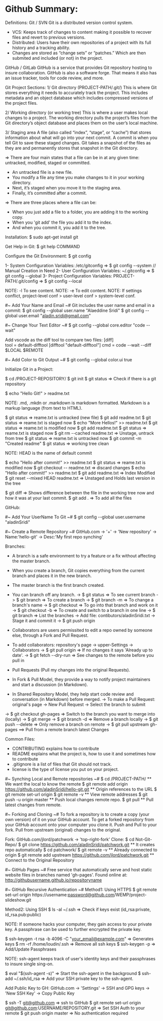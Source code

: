 # Github Summary:
Definitions:
Git / SVN
Git is a distributed version control system. 
 - VCS: Keeps track of changes to content making it possible to recover files and revert to previous versions.
 - Distributed: Users have their own repositories of a project with its full history and a tracking ability. 
 - Changes are stored as “change sets” or “patches.” Which are then submited and included (or not) in the project.


GitHub / GitLab
GitHub is a service that provides Git repository hosting to insure collaboration. GitHub is also a software forge. That means it also has an issue tracker, tools for code review, and more.



Git Project Sections:
1/ Git directory (PROJECT-PATH/.git/)
This is where Git stores everything it needs to accurately track the project. This includes metadata and an object database which includes compressed versions of the project files.

2/ Working directory (or working tree)
This is where a user makes local changes to a project. The working directory pulls the project’s files from the Git directory’s object database and places them on the user’s local machine.

3/ Staging area
A file (also called “index”, “stage”, or “cache”) that stores information about what will go into your next commit. A commit is when you tell Git to save these staged changes. Git takes a snapshot of the files as they are and permanently stores that snapshot in the Git directory.

=> There are four main states that a file can be in at any given time: untracked, modified, staged or committed. 
- An untracked file is a new file. 
- You modify a file any time you make changes to it in your working directory. 
- Next, it’s staged when you move it to the staging area. 
- Finally, it’s committed after a commit.

=> There are three places where a file can be:
- When you just add a file to a folder, you are adding it to the working copy.
- When you 'git add' the file you add it to the index. 
- And when you commit it, you add it to the tree.


Installation: $ sudo apt-get install git

Get Help in Git: $ git help COMMAND



Configure the Git Environment: $ git config 

1- System Configuration Variables: /etc/gitconfig              =>  $ git config --system  // Manual Creation in Need
2- User Configuration Variables: ~/.gitconfig                  =>  $ git config --global
3- Project Configuration Variables: PROJECT-PATH/.git/config   =>  $ git config --local

NOTE: -l To see content.
NOTE: -e To edit content.
NOTE: If settings conflict, project-level conf > user-level conf > system-level conf.


#~ Add Your Name and Email ~#
 Git includes the user name and email in a commit:
 $ git config --global user.name "Alaeddine Sridi"
 $ git config --global user.email "aladin.sridi@gmail.com"


#~ Change Your Text Editor ~#
 $ git config --global core.editor "code --wait"
 
 Add vscode as the diff tool to compare two files:
 [diff]                   
     tool = default-difftool
 [difftool "default-difftool"]
     cmd = code --wait --diff $LOCAL $REMOTE


#~ Add Color to Git Output ~#
 $ git config --global color.ui true



Initialize Git in a Project:

 $ cd /PROJECT-REPOSITORY/
 $ git init
 $ git status  =>  Check if there is a git repository

 $ echo "Hello Git!" > readme.txt

NOTE: .md, .mkdn or .markdown is markdown formatted. Markdown is a markup language (from text to HTML).

 $ git status  =>  reame.txt is untracked (new file)
 $ git add readme.txt 
 $ git status  =>  reame.txt is staged now 
 $ echo "More Hellos!" >> readme.txt
 $ git status  =>  reame.txt is modified now 
 $ git add readme.txt 
 $ git status  =>  reame.txt is staged now 
 $ git rm --cached readme.txt  =>  Unstage, untrack from tree
 $ git status  =>  reame.txt is untracked now
 $ git commit -m "Created readme"
 $ git status  =>  working tree clean

NOTE: HEAD is the name of default commit

 $ echo "Hello after commit!" >> readme.txt
 $ git status  =>  reame.txt is modified now 
 $ git checkout -- readme.txt  =>  discard changes
 $ echo "Hello after commit!" >> readme.txt
 $ git add readme.txt  =>  Index Modified
 $ git reset --mixed HEAD readme.txt  =>  Unstaged and Holds last version in the tree

 $ git diff  =>  Shows difference between the file in the working tree now and how it was at your last commit.
 $ git add . =>  To add all the files



GitHub:


#~ Add Your UserName To Git ~#
 $ git config --global user.username "aladinSridi"



#~ Create a Remote Repository ~#
 GitHub.com -> '+' -> 'New repository' -> Name:'hello-git' -> Desc:'My first repo synching'

 Branches:
  -  A branch is a safe environment to try a feature or a fix without affecting the master branch.
  -  When you create a branch, Git copies everything from the current branch and places it in the new branch.
  -  The master branch is the first branch created.
  -  You can branch off any branch.
  -> $ git status  =>  To see current branch
  -> $ git branch <BRANCHNAME>  =>  To create a branch
  -> $ git branch -m <NEWBRANCHNAME>  =>  To change a branch's name
  -> $ git checkout <BRANCHNAME>   =>  To go into that branch and work on it
  -> $ git checkout -b <BRANCHNAME>  => To create and switch to a branch in one line
  -> $ git branch  =>  List the branches
  -> Add file: contibutors/aladinSridi.txt
  -> Stage it and commit it
  -> $ git push origin <BRANCHNAME>

  -  Collaborators are users permissited to edit a repo owned by someone else, through a Fork and Pull Request.
  -  To add collaborators: repository's page -> upper-Settings -> Collaborators
  -> $ git pull origin <BRANCHNAME>  =>  If no changes it says 'Already up to date'.
  -> $ git fetch --dry-run  =>  See changes to the remote before you pull in

  -  Pull Requests (Pull my changes into the original Requests).
  -  In Fork & Pull Model, they provide a way to notify project maintainers and start a discussion (in Markdown).
  -  In Shared Repository Model, they help start code review and conversation (in Markdown) before merged.
  -> To make a Pull Request: original's page -> New Pull Request -> Select the branch to submit

  -> $ git checkout gh-pages  =>  Switch to the branch you want to merge into (locally)
  -> $ git merge <BRANCHNAME>
  -> $ git branch -d <BRANCHNAME>  =>  Remove a branch locally
  -> $ git push <REMOTENAME> --delete <BRANCHNAME>  => Only remove a branch on remote
  -> $ git pull upstream gh-pages  ==> Pull from a remote branch latest Changes

 Common Files:
  - CONTRIBUTING explains how to contribute
  - README explains what the project is, how to use it and sometimes how to contribute 
  - .gitignore is a list of files that Git should not track.
  - license is the type of license you put on your project. 



#~ Synching Local and Remote repositories ~#
 $ cd /PROJECT-PATH/                                                    **  We want the local to know the remote
 $ git remote add origin https://github.com/aladinSridi/hello-git.git   **  Origin references to the URL
 $ git remote set-url origin <UpdatedURL>
 $ git remote -v                                                        **  View remote addresses
 $ git push -u origin master                                            **  Push local changes remote repo.
 $ git pull <REMOTENAME> <BRANCHNAME>                                   **  Pull latest changes from remote.



#~ Forking and Cloning ~#
To fork a repository is to create a copy (your own version) of it on your GitHub account.
To get a forked repository from your GitHub account onto your computer you clone it.
Push and Pull to your fork. Pull from upstream (original) changes to the original.

Fork: GitHub.com/jlord/patchwork -> 'top-right-fork'
Clone:  $ cd Not-Git-Repo/
        $ git clone https://github.com/aladinSridi/patchwork.git         ** It creates repo automatically
        $ cd patchwork/
        $ git remote -v                                                  ** Already connected to origin
        $ git remote add upstream https://github.com/jlord/patchwork.git ** Connect to the Original Repository



#~ GitHub Pages ~#
Free service that automatically serve and host static website files in branches named 'gh-pages'. 
Found online at: http://githubusername.github.io/repositoryname



#~ GitHub Recursive Authentication ~#
 Method1: Using HTTPS
  $ git remote set-url origin https://username:password@github.com/WEMP/project-slideshow.git


 Method2: Using SSH
  $ ls -al ~/.ssh  => Check if keys exist (id_rsa:private, id_rsa.pub:public) 

  NOTE: If someone hacks your computer, they gain access to your private key.
        A passphrase can be used to further encrypted the private key.

  $ ssh-keygen -t rsa -b 4096 -C "your_email@example.com"  =>  Generates keys
  $ rm -rf /home/loudin/.ssh  =>  Remove all ssh keys
  $ ssh-keygen -p  =>  Add/Update Passphrases

  NOTE: ssh-agent keeps track of user's identity keys and their passphrases to insure single sing-on.

  $ eval "$(ssh-agent -s)"  =>  Start the ssh-agent in the background
  $ ssh-add ~/.ssh/id_rsa  =>  Add your SSH private key to the ssh-agent.

  Add Public Key to GH: GitHub.com -> 'Settings' -> SSH and GPG keys -> 'New SSH Key' -> Copy Public Key

  $ ssh -T git@github.com  =>  ssh to GitHub
  $ git remote set-url origin git@github.com:USERNAME/REPOSITORY.git  =>  Set SSH Auth to your remote
  $ git push origin master  =>  No authentication required
